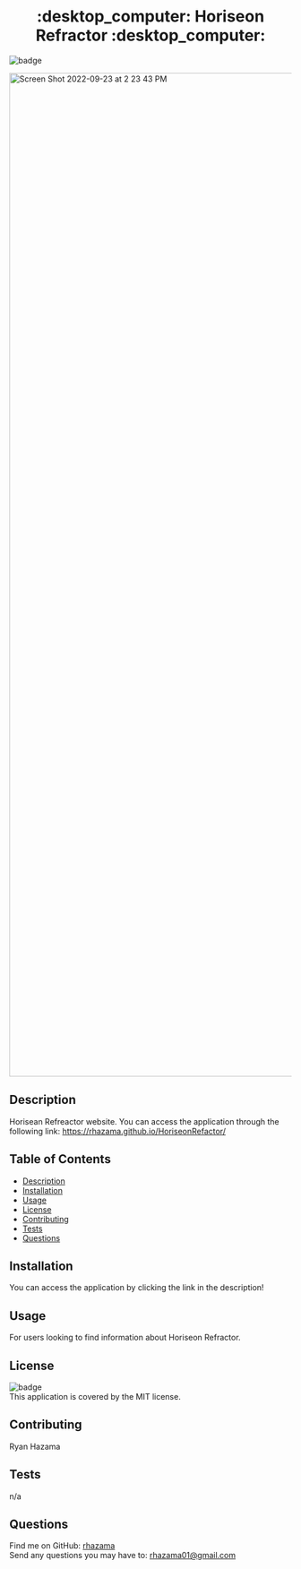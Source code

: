 <h1 align="center">:desktop_computer: Horiseon Refractor :desktop_computer:</h1>

![badge](https://img.shields.io/badge/license-MIT-brightgreen)<br />

<img width="1792" alt="Screen Shot 2022-09-23 at 2 23 43 PM" src="https://user-images.githubusercontent.com/88352747/192058693-18b18783-94b0-4bc0-a411-b4d68317cfc8.png">

## Description
Horisean Refreactor website.
You can access the application through the following link: https://rhazama.github.io/HoriseonRefactor/


## Table of Contents
- [Description](#description)
- [Installation](#installation)
- [Usage](#usage)
- [License](#license)
- [Contributing](#contributing)
- [Tests](#tests)
- [Questions](#questions)
## Installation
You can access the application by clicking the link in the description!

## Usage
For users looking to find information about Horiseon Refractor.

## License
![badge](https://img.shields.io/badge/license-MIT-brightgreen)
<br />
This application is covered by the MIT license.
## Contributing
Ryan Hazama
## Tests
n/a
## Questions
Find me on GitHub: [rhazama](https://github.com/rhazama)<br />
Send any questions you may have to: rhazama01@gmail.com<br />


